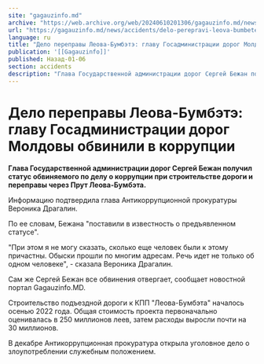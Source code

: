 ```yaml
---
site: "gagauzinfo.md"
archive: "https://web.archive.org/web/20240610201306/gagauzinfo.md/news/accidents/delo-perepravi-leova-bumbete-glavu-gosadministratsii-dorog-moldovi-obvinili-v-korruptsii"
url: "https://gagauzinfo.md/news/accidents/delo-perepravi-leova-bumbete-glavu-gosadministratsii-dorog-moldovi-obvinili-v-korruptsii"
language: ru
title: "Дело переправы Леова-Бумбэтэ: главу Госадминистрации дорог Молдовы обвинили в коррупции"
publication: '[[Gagauzinfo]]'
published: Назад-01-06
section: accidents
description: "Глава Государственной администрации дорог Сергей Бежан получил статус обвиняемого по делу о коррупции при строительстве дороги и переправы через Прут Леова-Бумбэта."
---
```


# Дело переправы Леова-Бумбэтэ: главу Госадминистрации дорог Молдовы обвинили в коррупции

**Глава Государственной администрации дорог Сергей Бежан получил статус обвиняемого по делу о коррупции при строительстве дороги и переправы через Прут Леова-Бумбэта.**

Информацию подтвердила глава Антикоррупционной прокуратуры Вероника Драгалин.

По ее словам, Бежана "поставили в известность о предъявленном статусе".

"При этом я не могу сказать, сколько еще человек были к этому причастны. Обыски прошли по многим адресам. Речь идет не только об одном человеке", - сказала Вероника Драгалин.

Сам же Сергей Бежан все обвинения отвергает, сообщает новостной портал Gagauzinfo.MD.

Строительство подъездной дороги к КПП "Леова-Бумбэта" началось осенью 2022 года. Общая стоимость проекта первоначально оценивалась в 250 миллионов леев, затем расходы выросли почти на 30 миллионов.

В декабре Антикоррупционная прокуратура открыла уголовное дело о злоупотреблении служебным положением.